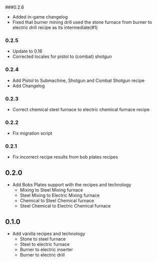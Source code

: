 ###0.2.6
- Added in-game changelog
- Fixed that burner mining drill used the stone furnace from burner to electric drill 
    recipe as its intermediate(#1)
    
### 0.2.5
- Update to 0.16
- Corrected locales for pistol to (combat) shotgun

### 0.2.4
- Add Pistol to Submachine, Shotgun and Combat Shotgun recipe
- Add Changelog

### 0.2.3
- Correct chemical steel furnace to electric chemical furnace recipe

### 0.2.2
- Fix migration script

### 0.2.1
- Fix incorrect recipe results from bob plates recipes

## 0.2.0
- Add Bobs Plates support with the recipes and technology
  - Mixing to Steel Mixing furnace
  - Steel Mixing to Electric Mixing furnace
  - Chemical to Steel Chemical furnace
  - Steel Chemical to Electric Chemical furnace


## 0.1.0 
- Add vanilla recipes and technology
  - Stone to steel furnace
  - Steel to electric furnace
  - Burner to electric inserter
  - Burner to electric drill